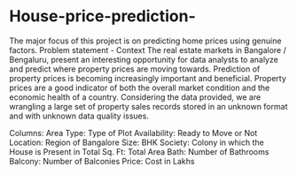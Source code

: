 # House-price-prediction-
 The major focus of this project is on predicting home prices using genuine factors.
Problem statement - 
Context
The real estate markets in Bangalore / Bengaluru, present an interesting opportunity for data analysts to analyze and predict where property prices are moving towards. Prediction of property prices is becoming increasingly important and beneficial. Property prices are a good indicator of both the overall market condition and the economic health of a country. Considering the data provided, we are wrangling a large set of property sales records stored in an unknown format and with unknown data quality issues. 


Columns:
Area Type: Type of Plot
Availability: Ready to Move or Not
Location: Region of Bangalore
Size: BHK
Society: Colony in which the House is Present in
Total Sq. Ft: Total Area
Bath: Number of Bathrooms
Balcony: Number of Balconies
Price: Cost in Lakhs
